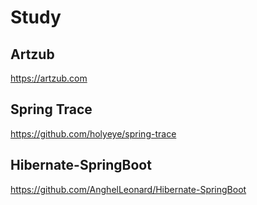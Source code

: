 # Study

## Artzub <Badge text="D3" type="warn" /> <Badge text="WebGL" /> <Badge text="Dashboard" type="error" />

<https://artzub.com>

## Spring Trace <Badge text="Spring" />

<https://github.com/holyeye/spring-trace>

## Hibernate-SpringBoot <Badge text="Spring Boot" /> <Badge text="Hibernate" type="warn"/> <Badge text="Jpa" type="error"/>

<https://github.com/AnghelLeonard/Hibernate-SpringBoot>
